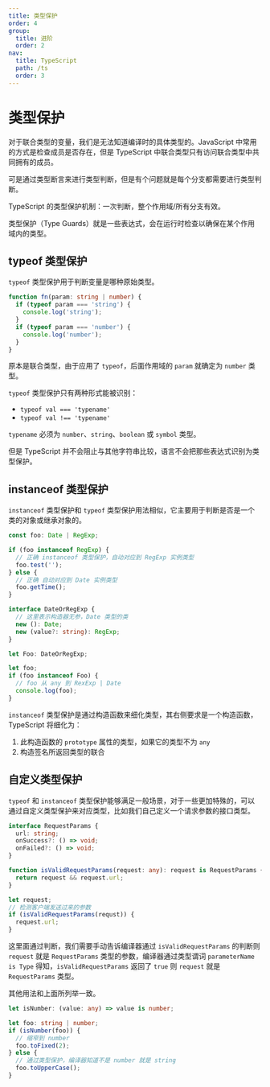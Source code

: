 ```yaml
---
title: 类型保护
order: 4
group:
  title: 进阶
  order: 2
nav:
  title: TypeScript
  path: /ts
  order: 3
---
```


# 类型保护

对于联合类型的变量，我们是无法知道编译时的具体类型的。JavaScript 中常用的方式是检查成员是否存在，但是 TypeScript 中联合类型只有访问联合类型中共同拥有的成员。

可是通过类型断言来进行类型判断，但是有个问题就是每个分支都需要进行类型判断。

TypeScript 的类型保护机制：一次判断，整个作用域/所有分支有效。

类型保护（Type Guards）就是一些表达式，会在运行时检查以确保在某个作用域内的类型。

## typeof 类型保护

`typeof` 类型保护用于判断变量是哪种原始类型。

```ts
function fn(param: string | number) {
  if (typeof param === 'string') {
    console.log('string');
  }
  if (typeof param === 'number') {
    console.log('number');
  }
}
```

原本是联合类型，由于应用了 `typeof`，后面作用域的 `param` 就确定为 `number` 类型。

`typeof` 类型保护只有两种形式能被识别：

- `typeof val === 'typename'`
- `typeof val !== 'typename'`

`typename` 必须为 `number`、`string`、`boolean` 或 `symbol` 类型。

但是 TypeScript 并不会阻止与其他字符串比较，语言不会把那些表达式识别为类型保护。

## instanceof 类型保护

`instanceof` 类型保护和 `typeof` 类型保护用法相似，它主要用于判断是否是一个类的对象或继承对象的。

```ts
const foo: Date | RegExp;

if (foo instanceof RegExp) {
  // 正确 instanceof 类型保护，自动对应到 RegExp 实例类型
  foo.test('');
} else {
  // 正确 自动对应到 Date 实例类型
  foo.getTime();
}
```

```ts
interface DateOrRegExp {
  // 这里表示构造器无参，Date 类型的类
  new (): Date;
  new (value?: string): RegExp;
}

let Foo: DateOrRegExp;

let foo;
if (foo instanceof Foo) {
  // foo 从 any 到 RexExp | Date
  console.log(foo);
}
```

`instanceof` 类型保护是通过构造函数来细化类型，其右侧要求是一个构造函数，TypeScript 将细化为：

1. 此构造函数的 `prototype` 属性的类型，如果它的类型不为 `any`
2. 构造签名所返回类型的联合

## 自定义类型保护

`typeof` 和 `instanceof` 类型保护能够满足一般场景，对于一些更加特殊的，可以通过自定义类型保护来对应类型，比如我们自己定义一个请求参数的接口类型。

```ts
interface RequestParams {
  url: string;
  onSuccess?: () => void;
  onFailed?: () => void;
}

function isValidRequestParams(request: any): request is RequestParams {
  return request && request.url;
}

let request;
// 检测客户端发送过来的参数
if (isValidRequestParams(requst)) {
  request.url;
}
```

这里面通过判断，我们需要手动告诉编译器通过 `isValidRequestParams` 的判断则 `request` 就是 `RequestParams` 类型的参数，编译器通过类型谓词 `parameterName is Type` 得知，`isValidRequestParams` 返回了 `true` 则 `request` 就是 `RequestParams` 类型。

其他用法和上面所列举一致。

```ts
let isNumber: (value: any) => value is number;

let foo: string | number;
if (isNumber(foo)) {
  // 缩窄到 number
  foo.toFixed(2);
} else {
  // 通过类型保护，编译器知道不是 number 就是 string
  foo.toUpperCase();
}
```
